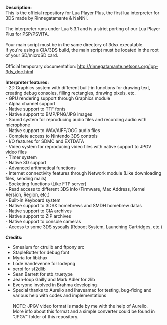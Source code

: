 <b>Description:</b><br>
This is the official repository for Lua Player Plus, the first lua interpreter for 3DS made by Rinnegatamante & NaNNi.
<br><br>
The interpreter runs under Lua 5.3.1 and is a strict porting of our Lua Player Plus for PSP/PSVITA.
<br><br>
Your main script must be in the same directory of 3dsx executable.<br>
If you're using a CIA/3DS build, the main script must be located in the root of your SD/microSD card.
<br><br>
Official temporary documentation: http://rinnegatamante.netsons.org/lpp-3ds_doc.html
<br><br>
<b>Interpreter features:</b>
<br>- 2D Graphics system with different built-in functions for drawing text, creating debug consoles, filling rectangles, drawing pixels, etc.
<br>- GPU rendering support through Graphics module
<br>- Alpha channel support
<br>- Native support to TTF fonts
<br>- Native support to BMP/PNG/JPG images
<br>- Sound system for reproducing audio files and recording audio with microphone
<br>- Native support to WAV/AIFF/OGG audio files
<br>- Complete access to Nintendo 3DS controls
<br>- I/O features for SDMC and EXTDATA
<br>- Video system for reproducing video files with native support to JPGV video files
<br>- Timer system
<br>- Native 3D support
<br>- Advanced arithmetical functions
<br>- Internet connectivity features through Network module (Like downloading files, sending mails)
<br>- Socketing functions (Like FTP server)
<br>- Read access to different 3DS info (Firmware, Mac Address, Kernel Version, Region, etc.)
<br>- Built-in Keyboard system
<br>- Native support to 3DSX homebrews and SMDH homebrew datas
<br>- Native support to CIA archives
<br>- Native support to ZIP archives
<br>- Native support to console cameras
<br>- Access to some 3DS syscalls (Reboot System, Launching Cartridges, etc.)
<br><br>
<b>Credits:</b><br>
- Smealum for ctrulib and ftpony src<br>
- StapleButter for debug font<br>
- Myria for libkhax<br>
- Lode Vandevenne for lodepng<br>
- xerpi for sf2dlib<br>
- Sean Barrett for stb_truetype<br>
- Jean-loup Gailly and Mark Adler for zlib<br>
- Everyone involved in Brahma developing<br>
- Special thanks to Aurelio and ihaveamac for testing, bug-fixing and various help with codes and implementations
<br><br>
NOTE: JPGV video format is made by me with the help of Aurelio.<br>
More info about this format and a simple converter could be found in "JPGV" folder of this repository.<br><br>
